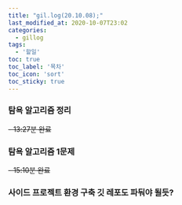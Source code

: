 ```yaml
---
title: "gil.log(20.10.08);"
last_modified_at: 2020-10-07T23:02
categories: 
  - gillog
tags: 
  - '할일'
toc: true
toc_label: '목차'
toc_icon: 'sort'
toc_sticky: true
---
```

### 탐욕 알고리즘 정리
~~- 13:27분 완료~~
### 탐욕 알고리즘 1문제
~~- 15:10분 완료~~

### 사이드 프로젝트 환경 구축 깃 레포도 파둬야 될듯?